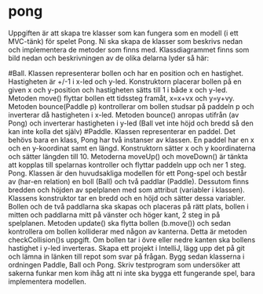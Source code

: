 # pong
Uppgiften är att skapa tre klasser som kan fungera som en modell (i ett MVC-tänk) för spelet Pong. Ni ska skapa de klasser som beskrivs nedan och implementera de metoder som finns med. Klassdiagrammet finns som bild nedan och beskrivningen av de olika delarna lyder så här:

#Ball.
Klassen representerar bollen och har en position och en hastighet. 
Hastigheten är +/-1 i x-led och y-led. Konstruktorn placerar bollen 
på en given x och y-position och hastigheten sätts till 1 i både x 
och y-led. Metoden move() flyttar bollen ett tidssteg framåt, x=x+vx 
och y=y+vy. Metoden bounce(Paddle p) kontrollerar om bollen studsar på 
paddeln p och inverterar då hastigheten i x-led. Metoden bounce() anropas
utifrån (av Pong) och inverterar hastigheten i y-led (Ball vet inte höjd
och bredd så den kan inte kolla det själv)
#Paddle.
Klassen representerar en paddel. Det behövs bara en klass, Pong har två instanser 
av klassen. En paddel har en x och en y-koordinat samt en längd. Konstruktorn sätter x och y
koordinaterna och sätter längden till 10. Metoderna moveUp() och moveDown() är tänkta att
kopplas till spelarnas kontroller och flyttar paddeln upp och ner 1 steg.
Pong. Klassen är den huvudsakliga modellen för ett Pong-spel och består av (har-en relation)
en boll (Ball) och två paddlar (Paddle). Dessutom finns bredden och höjden av spelplanen med
som attribut (variabler i klassen). Klassens konstruktor tar en bredd och en höjd och sätter 
dessa variabler. Bollen och de två paddlarna ska skapas och placeras på rätt plats, bollen i mitten och paddlarna mitt på vänster och höger kant, 2 steg in på spelplanen. Metoden update() ska flytta bollen (b.move()) och sedan kontrollera om bollen kolliderar med någon av kanterna. Detta är metoden checkCollision()s uppgift. Om bollen tar i övre eller nedre kanten ska bollens hastighet i y-led inverteras.
Skapa ett projekt i IntelliJ, lägg upp det på git och lämna in länken till repot som svar på frågan. Bygg sedan klasserna i ordningen Paddle, Ball och Pong. Skriv testprogram som undersöker att sakerna funkar men kom ihåg att ni inte ska bygga ett fungerande spel, bara implementera modellen.